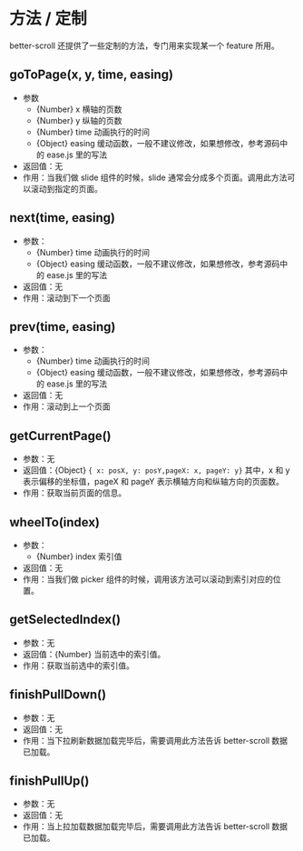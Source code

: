# 方法 / 定制

better-scroll 还提供了一些定制的方法，专门用来实现某一个 feature 所用。

## goToPage(x, y, time, easing)
   - 参数
     - {Number} x 横轴的页数
     - {Number} y 纵轴的页数
     - {Number} time 动画执行的时间
     - {Object} easing 缓动函数，一般不建议修改，如果想修改，参考源码中的 ease.js 里的写法
   - 返回值：无
   - 作用：当我们做 slide 组件的时候，slide 通常会分成多个页面。调用此方法可以滚动到指定的页面。   
 
## next(time, easing)
   - 参数：
     - {Number} time 动画执行的时间
     - {Object} easing 缓动函数，一般不建议修改，如果想修改，参考源码中的 ease.js 里的写法
   - 返回值：无
   - 作用：滚动到下一个页面

## prev(time, easing)
   - 参数：
     - {Number} time 动画执行的时间
     - {Object} easing 缓动函数，一般不建议修改，如果想修改，参考源码中的 ease.js 里的写法
   - 返回值：无
   - 作用：滚动到上一个页面

## getCurrentPage()
   - 参数：无
   - 返回值：{Object} `{ x: posX, y: posY,pageX: x, pageY: y}` 其中，x 和 y 表示偏移的坐标值，pageX 和 pageY 表示横轴方向和纵轴方向的页面数。
   - 作用：获取当前页面的信息。
   
## wheelTo(index)
   - 参数：
     - {Number} index 索引值
   - 返回值：无
   - 作用：当我们做 picker 组件的时候，调用该方法可以滚动到索引对应的位置。
   
## getSelectedIndex() 
   - 参数：无
   - 返回值：{Number} 当前选中的索引值。
   - 作用：获取当前选中的索引值。
   
## finishPullDown()
   - 参数：无
   - 返回值：无
   - 作用：当下拉刷新数据加载完毕后，需要调用此方法告诉 better-scroll 数据已加载。

## finishPullUp() 
   - 参数：无
   - 返回值：无
   - 作用：当上拉加载数据加载完毕后，需要调用此方法告诉 better-scroll 数据已加载。